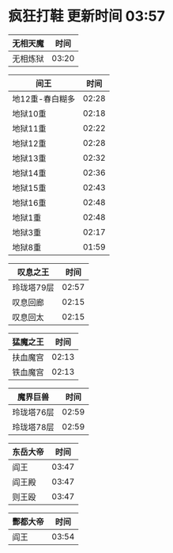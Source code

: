 # 疯狂打鞋 更新时间 03:57

| 无相天魔   | 时间    |
|--------|-------|
| 无相炼狱 | 03:20 |

| 间王   | 时间    |
|--------|-------|
| 地12重-春白糊多 | 02:28 |
| 地狱10重 | 02:18 |
| 地狱11重 | 02:22 |
| 地狱12重 | 02:28 |
| 地狱13重 | 02:32 |
| 地狱14重 | 02:36 |
| 地狱15重 | 02:43 |
| 地狱16重 | 02:48 |
| 地狱1重 | 02:48 |
| 地狱3重 | 02:17 |
| 地狱8重 | 01:59 |

| 叹息之王   | 时间    |
|--------|-------|
| 玲珑塔79层 | 02:57 |
| 叹息回廊 | 02:15 |
| 叹息回太 | 02:15 |

| 猛魔之王   | 时间    |
|--------|-------|
| 扶血魔宫 | 02:13 |
| 铁血魔宫 | 02:13 |

| 魔界巨兽   | 时间    |
|--------|-------|
| 玲珑塔76层 | 02:59 |
| 玲珑塔78层 | 02:59 |

| 东岳大帝   | 时间    |
|--------|-------|
| 阎王 | 03:47 |
| 阎王殿 | 03:47 |
| 则王殴 | 03:47 |

| 酆都大帝   | 时间    |
|--------|-------|
| 阎王 | 03:54 |